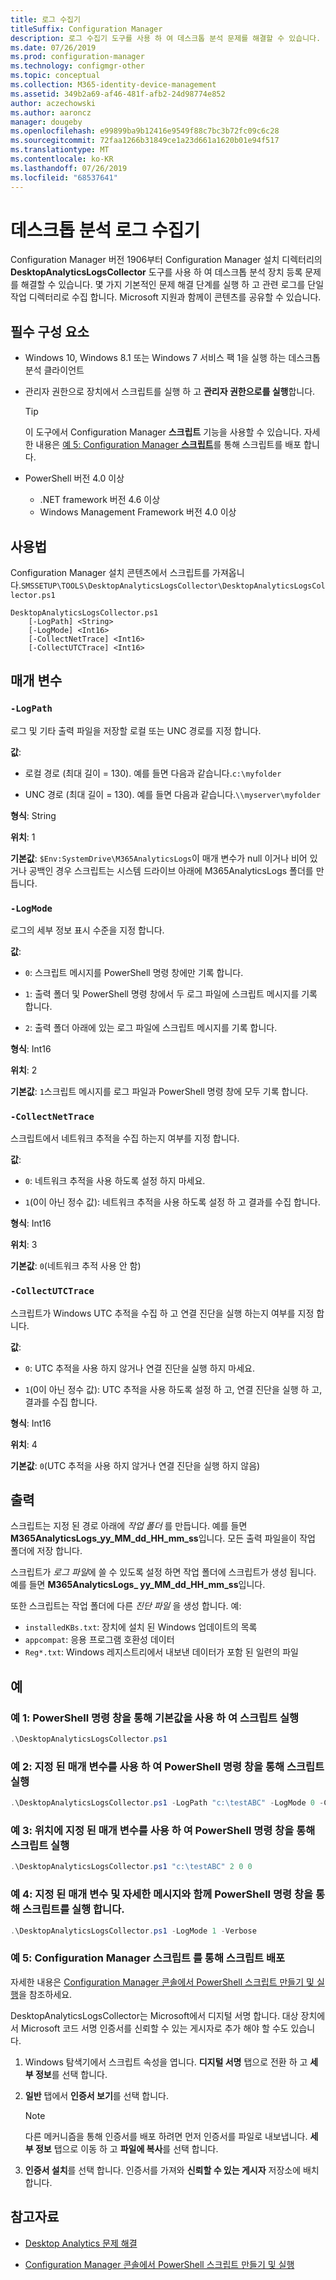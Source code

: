 ```yaml
---
title: 로그 수집기
titleSuffix: Configuration Manager
description: 로그 수집기 도구를 사용 하 여 데스크톱 분석 문제를 해결할 수 있습니다.
ms.date: 07/26/2019
ms.prod: configuration-manager
ms.technology: configmgr-other
ms.topic: conceptual
ms.collection: M365-identity-device-management
ms.assetid: 349b2a69-af46-481f-afb2-24d98774e852
author: aczechowski
ms.author: aaroncz
manager: dougeby
ms.openlocfilehash: e99899ba9b12416e9549f88c7bc3b72fc09c6c28
ms.sourcegitcommit: 72faa1266b31849ce1a23d661a1620b01e94f517
ms.translationtype: MT
ms.contentlocale: ko-KR
ms.lasthandoff: 07/26/2019
ms.locfileid: "68537641"
---
```

# <a name="desktop-analytics-log-collector"></a>데스크톱 분석 로그 수집기

Configuration Manager 버전 1906부터 Configuration Manager 설치 디렉터리의 **DesktopAnalyticsLogsCollector** 도구를 사용 하 여 데스크톱 분석 장치 등록 문제를 해결할 수 있습니다. 몇 가지 기본적인 문제 해결 단계를 실행 하 고 관련 로그를 단일 작업 디렉터리로 수집 합니다. Microsoft 지원과 함께이 콘텐츠를 공유할 수 있습니다.


## <a name="prerequisites"></a>필수 구성 요소

- Windows 10, Windows 8.1 또는 Windows 7 서비스 팩 1을 실행 하는 데스크톱 분석 클라이언트

- 관리자 권한으로 장치에서 스크립트를 실행 하 고 **관리자 권한으로를 실행**합니다.

    > [!Tip]
    > 이 도구에서 Configuration Manager **스크립트** 기능을 사용할 수 있습니다. 자세한 내용은 [예 5: Configuration Manager **스크립트**](#bkmk_ex5)를 통해 스크립트를 배포 합니다.

- PowerShell 버전 4.0 이상
    - .NET framework 버전 4.6 이상
    - Windows Management Framework 버전 4.0 이상

## <a name="usage"></a>사용법

Configuration Manager 설치 콘텐츠에서 스크립트를 가져옵니다.`SMSSETUP\TOOLS\DesktopAnalyticsLogsCollector\DesktopAnalyticsLogsCollector.ps1`

```
DesktopAnalyticsLogsCollector.ps1
    [-LogPath] <String>
    [-LogMode] <Int16>
    [-CollectNetTrace] <Int16>
    [-CollectUTCTrace] <Int16>
```

## <a name="parameters"></a>매개 변수

### `-LogPath`

로그 및 기타 출력 파일을 저장할 로컬 또는 UNC 경로를 지정 합니다.

**값**:

- 로컬 경로 (최대 길이 = 130). 예를 들면 다음과 같습니다.`c:\myfolder`

- UNC 경로 (최대 길이 = 130). 예를 들면 다음과 같습니다.`\\myserver\myfolder`

**형식**: String

**위치**: 1

**기본값**: `$Env:SystemDrive\M365AnalyticsLogs`이 매개 변수가 null 이거나 비어 있거나 공백인 경우 스크립트는 시스템 드라이브 아래에 M365AnalyticsLogs 폴더를 만듭니다.

### `-LogMode`

로그의 세부 정보 표시 수준을 지정 합니다.

**값**:

- `0`: 스크립트 메시지를 PowerShell 명령 창에만 기록 합니다.

- `1`: 출력 폴더 및 PowerShell 명령 창에서 두 로그 파일에 스크립트 메시지를 기록 합니다.

- `2`: 출력 폴더 아래에 있는 로그 파일에 스크립트 메시지를 기록 합니다.

**형식**: Int16

**위치**: 2

**기본값**: `1`스크립트 메시지를 로그 파일과 PowerShell 명령 창에 모두 기록 합니다.

### `-CollectNetTrace`

스크립트에서 네트워크 추적을 수집 하는지 여부를 지정 합니다.

**값**:

- `0`: 네트워크 추적을 사용 하도록 설정 하지 마세요.

- `1`(0이 아닌 정수 값): 네트워크 추적을 사용 하도록 설정 하 고 결과를 수집 합니다.

**형식**: Int16

**위치**: 3

**기본값**: `0`(네트워크 추적 사용 안 함)

### `-CollectUTCTrace`

스크립트가 Windows UTC 추적을 수집 하 고 연결 진단을 실행 하는지 여부를 지정 합니다.

**값**:

- `0`: UTC 추적을 사용 하지 않거나 연결 진단을 실행 하지 마세요.

- `1`(0이 아닌 정수 값): UTC 추적을 사용 하도록 설정 하 고, 연결 진단을 실행 하 고, 결과를 수집 합니다.

**형식**: Int16

**위치**: 4

**기본값**: `0`(UTC 추적을 사용 하지 않거나 연결 진단을 실행 하지 않음)


## <a name="output"></a>출력

스크립트는 지정 된 경로 아래에 *작업 폴더* 를 만듭니다. 예를 들면 **M365AnalyticsLogs_yy_MM_dd_HH_mm_ss**입니다. 모든 출력 파일을이 작업 폴더에 저장 합니다.

스크립트가 *로그 파일*에 쓸 수 있도록 설정 하면 작업 폴더에 스크립트가 생성 됩니다. 예를 들면 **M365AnalyticsLogs_ yy_MM_dd_HH_mm_ss**입니다.

또한 스크립트는 작업 폴더에 다른 *진단 파일* 을 생성 합니다. 예:

- `installedKBs.txt`: 장치에 설치 된 Windows 업데이트의 목록
- `appcompat`: 응용 프로그램 호환성 데이터
- `Reg*.txt`: Windows 레지스트리에서 내보낸 데이터가 포함 된 일련의 파일


## <a name="examples"></a>예

### <a name="bkmk_ex1"></a>예 1: PowerShell 명령 창을 통해 기본값을 사용 하 여 스크립트 실행

```PowerShell
.\DesktopAnalyticsLogsCollector.ps1
```

### <a name="bkmk_ex2"></a>예 2: 지정 된 매개 변수를 사용 하 여 PowerShell 명령 창을 통해 스크립트 실행

```PowerShell
.\DesktopAnalyticsLogsCollector.ps1 -LogPath "c:\testABC" -LogMode 0 -CollectNetTrace 0 -CollectUTCTrace 0
```

### <a name="bkmk_ex3"></a>예 3: 위치에 지정 된 매개 변수를 사용 하 여 PowerShell 명령 창을 통해 스크립트 실행

```PowerShell
.\DesktopAnalyticsLogsCollector.ps1 "c:\testABC" 2 0 0
```

### <a name="bkmk_ex4"></a>예 4: 지정 된 매개 변수 및 자세한 메시지와 함께 PowerShell 명령 창을 통해 스크립트를 실행 합니다.

```PowerShell
.\DesktopAnalyticsLogsCollector.ps1 -LogMode 1 -Verbose
```

### <a name="bkmk_ex5"></a>예 5: Configuration Manager **스크립트** 를 통해 스크립트 배포

자세한 내용은 [Configuration Manager 콘솔에서 PowerShell 스크립트 만들기 및 실행](/sccm/apps/deploy-use/create-deploy-scripts)을 참조하세요.

DesktopAnalyticsLogsCollector는 Microsoft에서 디지털 서명 합니다. 대상 장치에서 Microsoft 코드 서명 인증서를 신뢰할 수 있는 게시자로 추가 해야 할 수도 있습니다.

1. Windows 탐색기에서 스크립트 속성을 엽니다. **디지털 서명** 탭으로 전환 하 고 **세부 정보**를 선택 합니다.

1. **일반** 탭에서 **인증서 보기**를 선택 합니다.

    > [!Note]
    > 다른 메커니즘을 통해 인증서를 배포 하려면 먼저 인증서를 파일로 내보냅니다. **세부 정보** 탭으로 이동 하 고 **파일에 복사**를 선택 합니다.

1. **인증서 설치**를 선택 합니다. 인증서를 가져와 **신뢰할 수 있는 게시자** 저장소에 배치 합니다.


## <a name="see-also"></a>참고자료

- [Desktop Analytics 문제 해결](/sccm/desktop-analytics/troubleshooting)

- [Configuration Manager 콘솔에서 PowerShell 스크립트 만들기 및 실행](/sccm/apps/deploy-use/create-deploy-scripts)
